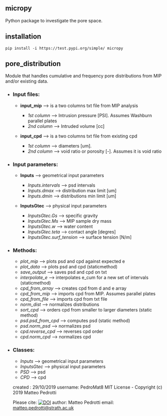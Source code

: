 ##  micropy
Python package to investigate the pore space.

## installation
    pip install -i https://test.pypi.org/simple/ micropy

##  pore_distribution
Module that handles cumulative and frequency pore distributions from MIP and/or
existing data.

* ### Input files:
  * **input_mip** --> is a two columns txt file from MIP analysis
    * _1st column_ --> Intrusion pressure [PSI]. Assumes Washburn parallel plates
    * _2nd column_ --> Intruded volume [cc]

  * **input_cpd** --> is a two columns txt file from existing cpd
    * _1st column_ --> diameters [um].
    * _2nd column_ --> void ratio or porosity [-]. Assumes it is void ratio

* ### Input parameters:
  * **Inputs** --> geometrical input parameters
    * _Inputs.intervals_ --> psd intervals
    * _Inputs.dmax_ --> distribution max limit [um]
    * _Inputs.dmin_ --> distributions min limit [um]

  * **InputsGtec** --> physical input parameters
    * _InputsGtec.Gs_ --> specific gravity
    * _InputsGtec.Ms_ --> MIP sample dry mass
    * _InputsGtec.w_ --> water content
    * _InputsGtec.teta_ --> contact angle [degres]
    * _InputsGtec.surf_tension_ --> surface tension [N/m]

* ### Methods:
  * _plot_mip_ --> plots psd and cpd against expected e
  * _plot_data_ --> plots psd and cpd (staticmethod)
  * _save_output_ --> saves psd and cpd on txt
  * _interpolate_e_ --> interpolates e_cum for a new set of intervals (staticmethod)
  * _cpd_from_array_ --> creates cpd from d and e array
  * _cpd_from_mip_ --> imports cpd from MIP. Assumes parallel plates
  * _cpd_from_file_ --> imports cpd from txt file
  * _norm_dist_ --> normalizes distributions
  * _sort_cpd_ --> orders cpd from smaller to larger diameters (static method)
  * _psd.psd_from_cpd_ --> computes psd (static method)
  * _psd.norm_psd_ --> normalizes psd
  * _cpd.reverse_cpd_ --> reverses cpd order
  * _cpd.norm_cpd_ --> normalizes cpd

* ### Classes:
  * _Inputs_ --> geometrical input parameters
  * _InputsGtec_ --> physical input parameters
  * _PSD_ --> psd
  * _CPD_ --> cpd


  created : 29/10/2019
  username: PedroMat8
  MIT License - Copyright (c) 2019 Matteo Pedrotti

  Please cite:
  [![DOI](https://www.zenodo.org/badge/218507773.svg)](https://www.zenodo.org/badge/latestdoi/218507773)
  author: Matteo Pedrotti
  email: matteo.pedrotti@strath.ac.uk
